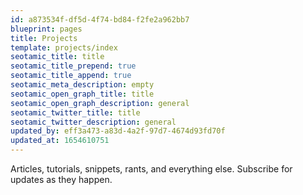 ```yaml
---
id: a873534f-df5d-4f74-bd84-f2fe2a962bb7
blueprint: pages
title: Projects
template: projects/index
seotamic_title: title
seotamic_title_prepend: true
seotamic_title_append: true
seotamic_meta_description: empty
seotamic_open_graph_title: title
seotamic_open_graph_description: general
seotamic_twitter_title: title
seotamic_twitter_description: general
updated_by: eff3a473-a83d-4a2f-97d7-4674d93fd70f
updated_at: 1654610751
---
```

Articles, tutorials, snippets, rants, and everything else. Subscribe for updates as they happen.